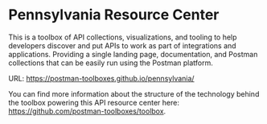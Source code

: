 # Pennsylvania Resource Center
This is a toolbox of API collections, visualizations, and tooling to help developers discover and put APIs to work as part of integrations and applications. Providing a single landing page, documentation, and Postman collections that can be easily run using the Postman platform.

URL: https://postman-toolboxes.github.io/pennsylvania/

You can find more information about the structure of the technology behind the toolbox powering this API resource center here: https://github.com/postman-toolboxes/toolbox.
